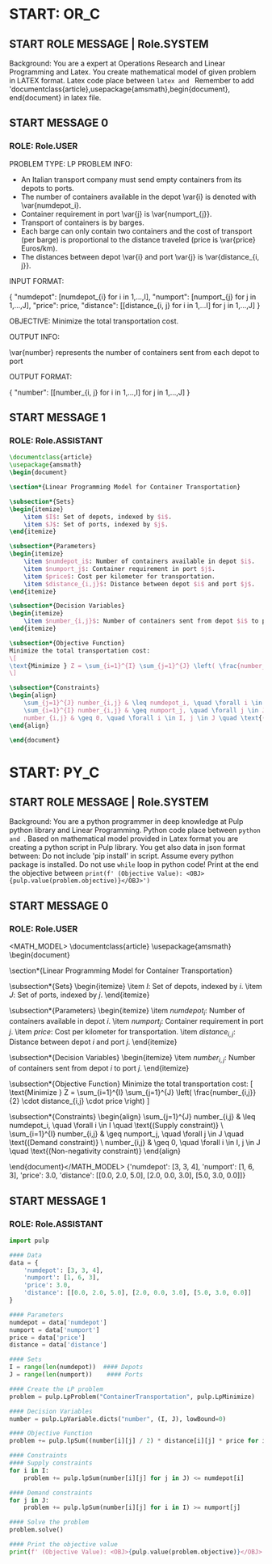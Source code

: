 # START: OR_C 
## START ROLE MESSAGE | Role.SYSTEM 
Background: You are a expert at Operations Research and Linear Programming and Latex. You create mathematical model of given problem in LATEX format. Latex code place between ```latex and ``` Remember to add 'documentclass{article},usepackage{amsmath},begin{document}, end{document} in latex file. 
## START MESSAGE 0 
### ROLE: Role.USER
<DESCRIPTION>
PROBLEM TYPE: LP
PROBLEM INFO:

- An Italian transport company must send empty containers from its depots to ports. 
- The number of containers available in the depot \var{i} is denoted with \var{numdepot_i}. 
- Container requirement in port \var{j} is \var{numport_{j}}. 
- Transport of containers is by barges. 
- Each barge can only contain two containers and the cost of transport (per barge) is proportional to the distance traveled (price is \var{price} Euros/km).
- The distances between depot \var{i} and port \var{j} is \var{distance_{i, j}}.

INPUT FORMAT:

{
	"numdepot": [numdepot_{i} for i in 1,...,I],
	"numport": [numport_{j} for j in 1,...,J],
	"price": price,
	"distance": [[distance_{i, j} for i in 1,...I] for j in 1,...,J]
}


OBJECTIVE: Minimize the total transportation cost.

OUTPUT INFO:

\var{number} represents the number of containers sent from each depot to port

OUTPUT FORMAT:

{
	"number": [[number_{i, j} for i in 1,...,I] for j in 1,...,J]
}
</DESCRIPTION>


## START MESSAGE 1 
### ROLE: Role.ASSISTANT
```latex
\documentclass{article}
\usepackage{amsmath}
\begin{document}

\section*{Linear Programming Model for Container Transportation}

\subsection*{Sets}
\begin{itemize}
    \item $I$: Set of depots, indexed by $i$.
    \item $J$: Set of ports, indexed by $j$.
\end{itemize}

\subsection*{Parameters}
\begin{itemize}
    \item $numdepot_i$: Number of containers available in depot $i$.
    \item $numport_j$: Container requirement in port $j$.
    \item $price$: Cost per kilometer for transportation.
    \item $distance_{i,j}$: Distance between depot $i$ and port $j$.
\end{itemize}

\subsection*{Decision Variables}
\begin{itemize}
    \item $number_{i,j}$: Number of containers sent from depot $i$ to port $j$.
\end{itemize}

\subsection*{Objective Function}
Minimize the total transportation cost:
\[
\text{Minimize } Z = \sum_{i=1}^{I} \sum_{j=1}^{J} \left( \frac{number_{i,j}}{2} \cdot distance_{i,j} \cdot price \right)
\]

\subsection*{Constraints}
\begin{align}
    \sum_{j=1}^{J} number_{i,j} & \leq numdepot_i, \quad \forall i \in I \quad \text{(Supply constraint)} \\
    \sum_{i=1}^{I} number_{i,j} & \geq numport_j, \quad \forall j \in J \quad \text{(Demand constraint)} \\
    number_{i,j} & \geq 0, \quad \forall i \in I, j \in J \quad \text{(Non-negativity constraint)}
\end{align}

\end{document}
```

# START: PY_C 
## START ROLE MESSAGE | Role.SYSTEM 
Background: You are a python programmer in deep knowledge at Pulp python library and Linear Programming. Python code place between ```python and ```. Based on mathematical model provided in Latex format you are creating a python script in Pulp library. You get also data in json format between: <DATA></DATA> Do not include 'pip install' in script. Assume every python package is installed. Do not use `while` loop in python code! Print at the end the objective between <OBJ></OBJ> `print(f' (Objective Value): <OBJ>{pulp.value(problem.objective)}</OBJ>')` 
## START MESSAGE 0 
### ROLE: Role.USER
<MATH_MODEL>
\documentclass{article}
\usepackage{amsmath}
\begin{document}

\section*{Linear Programming Model for Container Transportation}

\subsection*{Sets}
\begin{itemize}
    \item $I$: Set of depots, indexed by $i$.
    \item $J$: Set of ports, indexed by $j$.
\end{itemize}

\subsection*{Parameters}
\begin{itemize}
    \item $numdepot_i$: Number of containers available in depot $i$.
    \item $numport_j$: Container requirement in port $j$.
    \item $price$: Cost per kilometer for transportation.
    \item $distance_{i,j}$: Distance between depot $i$ and port $j$.
\end{itemize}

\subsection*{Decision Variables}
\begin{itemize}
    \item $number_{i,j}$: Number of containers sent from depot $i$ to port $j$.
\end{itemize}

\subsection*{Objective Function}
Minimize the total transportation cost:
\[
\text{Minimize } Z = \sum_{i=1}^{I} \sum_{j=1}^{J} \left( \frac{number_{i,j}}{2} \cdot distance_{i,j} \cdot price \right)
\]

\subsection*{Constraints}
\begin{align}
    \sum_{j=1}^{J} number_{i,j} & \leq numdepot_i, \quad \forall i \in I \quad \text{(Supply constraint)} \\
    \sum_{i=1}^{I} number_{i,j} & \geq numport_j, \quad \forall j \in J \quad \text{(Demand constraint)} \\
    number_{i,j} & \geq 0, \quad \forall i \in I, j \in J \quad \text{(Non-negativity constraint)}
\end{align}

\end{document}</MATH_MODEL>
<DATA>
{'numdepot': [3, 3, 4], 'numport': [1, 6, 3], 'price': 3.0, 'distance': [[0.0, 2.0, 5.0], [2.0, 0.0, 3.0], [5.0, 3.0, 0.0]]}</DATA>


## START MESSAGE 1 
### ROLE: Role.ASSISTANT
```python
import pulp

#### Data
data = {
    'numdepot': [3, 3, 4], 
    'numport': [1, 6, 3], 
    'price': 3.0, 
    'distance': [[0.0, 2.0, 5.0], [2.0, 0.0, 3.0], [5.0, 3.0, 0.0]]
}

#### Parameters
numdepot = data['numdepot']
numport = data['numport']
price = data['price']
distance = data['distance']

#### Sets
I = range(len(numdepot))  #### Depots
J = range(len(numport))    #### Ports

#### Create the LP problem
problem = pulp.LpProblem("ContainerTransportation", pulp.LpMinimize)

#### Decision Variables
number = pulp.LpVariable.dicts("number", (I, J), lowBound=0)

#### Objective Function
problem += pulp.lpSum((number[i][j] / 2) * distance[i][j] * price for i in I for j in J)

#### Constraints
#### Supply constraints
for i in I:
    problem += pulp.lpSum(number[i][j] for j in J) <= numdepot[i]

#### Demand constraints
for j in J:
    problem += pulp.lpSum(number[i][j] for i in I) >= numport[j]

#### Solve the problem
problem.solve()

#### Print the objective value
print(f' (Objective Value): <OBJ>{pulp.value(problem.objective)}</OBJ>')
```

